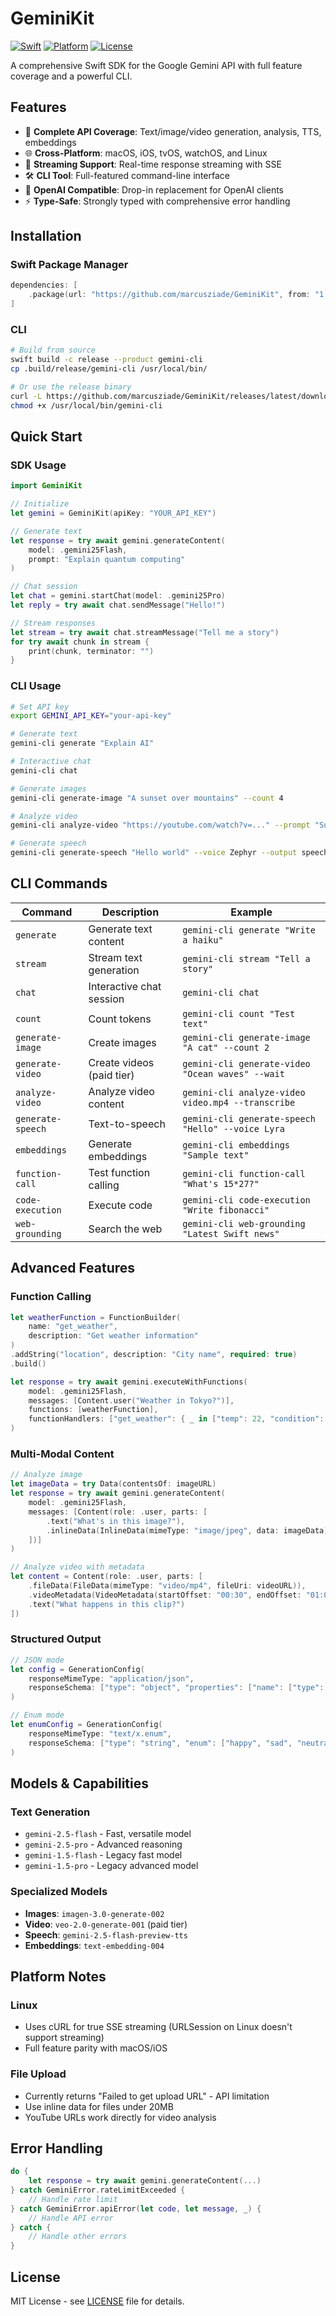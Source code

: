 # GeminiKit

[![Swift](https://img.shields.io/badge/Swift-5.9-orange.svg)](https://swift.org)
[![Platform](https://img.shields.io/badge/Platform-macOS%20%7C%20iOS%20%7C%20tvOS%20%7C%20watchOS%20%7C%20Linux-lightgray.svg)](https://github.com/marcusziade/GeminiKit)
[![License](https://img.shields.io/badge/License-MIT-blue.svg)](LICENSE)

A comprehensive Swift SDK for the Google Gemini API with full feature coverage and a powerful CLI.

## Features

- 🚀 **Complete API Coverage**: Text/image/video generation, analysis, TTS, embeddings
- 🌐 **Cross-Platform**: macOS, iOS, tvOS, watchOS, and Linux
- 🔄 **Streaming Support**: Real-time response streaming with SSE
- 🛠 **CLI Tool**: Full-featured command-line interface
- 🔌 **OpenAI Compatible**: Drop-in replacement for OpenAI clients
- ⚡ **Type-Safe**: Strongly typed with comprehensive error handling

## Installation

### Swift Package Manager
```swift
dependencies: [
    .package(url: "https://github.com/marcusziade/GeminiKit", from: "1.0.0")
]
```

### CLI
```bash
# Build from source
swift build -c release --product gemini-cli
cp .build/release/gemini-cli /usr/local/bin/

# Or use the release binary
curl -L https://github.com/marcusziade/GeminiKit/releases/latest/download/gemini-cli -o /usr/local/bin/gemini-cli
chmod +x /usr/local/bin/gemini-cli
```

## Quick Start

### SDK Usage

```swift
import GeminiKit

// Initialize
let gemini = GeminiKit(apiKey: "YOUR_API_KEY")

// Generate text
let response = try await gemini.generateContent(
    model: .gemini25Flash,
    prompt: "Explain quantum computing"
)

// Chat session
let chat = gemini.startChat(model: .gemini25Pro)
let reply = try await chat.sendMessage("Hello!")

// Stream responses
let stream = try await chat.streamMessage("Tell me a story")
for try await chunk in stream {
    print(chunk, terminator: "")
}
```

### CLI Usage

```bash
# Set API key
export GEMINI_API_KEY="your-api-key"

# Generate text
gemini-cli generate "Explain AI"

# Interactive chat
gemini-cli chat

# Generate images
gemini-cli generate-image "A sunset over mountains" --count 4

# Analyze video
gemini-cli analyze-video "https://youtube.com/watch?v=..." --prompt "Summarize this"

# Generate speech
gemini-cli generate-speech "Hello world" --voice Zephyr --output speech.wav
```

## CLI Commands

| Command | Description | Example |
|---------|-------------|---------|
| `generate` | Generate text content | `gemini-cli generate "Write a haiku"` |
| `stream` | Stream text generation | `gemini-cli stream "Tell a story"` |
| `chat` | Interactive chat session | `gemini-cli chat` |
| `count` | Count tokens | `gemini-cli count "Test text"` |
| `generate-image` | Create images | `gemini-cli generate-image "A cat" --count 2` |
| `generate-video` | Create videos (paid tier) | `gemini-cli generate-video "Ocean waves" --wait` |
| `analyze-video` | Analyze video content | `gemini-cli analyze-video video.mp4 --transcribe` |
| `generate-speech` | Text-to-speech | `gemini-cli generate-speech "Hello" --voice Lyra` |
| `embeddings` | Generate embeddings | `gemini-cli embeddings "Sample text"` |
| `function-call` | Test function calling | `gemini-cli function-call "What's 15*27?"` |
| `code-execution` | Execute code | `gemini-cli code-execution "Write fibonacci"` |
| `web-grounding` | Search the web | `gemini-cli web-grounding "Latest Swift news"` |

## Advanced Features

### Function Calling

```swift
let weatherFunction = FunctionBuilder(
    name: "get_weather",
    description: "Get weather information"
)
.addString("location", description: "City name", required: true)
.build()

let response = try await gemini.executeWithFunctions(
    model: .gemini25Flash,
    messages: [Content.user("Weather in Tokyo?")],
    functions: [weatherFunction],
    functionHandlers: ["get_weather": { _ in ["temp": 22, "condition": "sunny"] }]
)
```

### Multi-Modal Content

```swift
// Analyze image
let imageData = try Data(contentsOf: imageURL)
let response = try await gemini.generateContent(
    model: .gemini25Flash,
    messages: [Content(role: .user, parts: [
        .text("What's in this image?"),
        .inlineData(InlineData(mimeType: "image/jpeg", data: imageData))
    ])]
)

// Analyze video with metadata
let content = Content(role: .user, parts: [
    .fileData(FileData(mimeType: "video/mp4", fileUri: videoURL)),
    .videoMetadata(VideoMetadata(startOffset: "00:30", endOffset: "01:00")),
    .text("What happens in this clip?")
])
```

### Structured Output

```swift
// JSON mode
let config = GenerationConfig(
    responseMimeType: "application/json",
    responseSchema: ["type": "object", "properties": ["name": ["type": "string"]]]
)

// Enum mode
let enumConfig = GenerationConfig(
    responseMimeType: "text/x.enum",
    responseSchema: ["type": "string", "enum": ["happy", "sad", "neutral"]]
)
```

## Models & Capabilities

### Text Generation
- `gemini-2.5-flash` - Fast, versatile model
- `gemini-2.5-pro` - Advanced reasoning
- `gemini-1.5-flash` - Legacy fast model
- `gemini-1.5-pro` - Legacy advanced model

### Specialized Models
- **Images**: `imagen-3.0-generate-002`
- **Video**: `veo-2.0-generate-001` (paid tier)
- **Speech**: `gemini-2.5-flash-preview-tts`
- **Embeddings**: `text-embedding-004`

## Platform Notes

### Linux
- Uses cURL for true SSE streaming (URLSession on Linux doesn't support streaming)
- Full feature parity with macOS/iOS

### File Upload
- Currently returns "Failed to get upload URL" - API limitation
- Use inline data for files under 20MB
- YouTube URLs work directly for video analysis

## Error Handling

```swift
do {
    let response = try await gemini.generateContent(...)
} catch GeminiError.rateLimitExceeded {
    // Handle rate limit
} catch GeminiError.apiError(let code, let message, _) {
    // Handle API error
} catch {
    // Handle other errors
}
```

## License

MIT License - see [LICENSE](LICENSE) file for details.